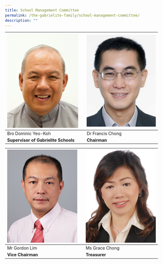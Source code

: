 ```yaml
---
title: School Management Committee
permalink: /the-gabrielite-family/school-management-committee/
description: ""
---
```

| ![](/images/Bro%20Dominic%20Yeo%20Koh.jpeg) |  | ![](/images/Dr%20Francis%20Chong.jpg) |
| -------- | -------- | -------- |
| Bro Dominic Yeo-Koh || Dr Francis Chong     |
|**Supervisor of Gabrielite Schools** | | **Chairman**|

| ![](/images/Mr%20Gordon%20Lim.jpg) |  | ![](/images/Ms%20Grace%20Chong.jpg) |
| -------- | -------- | -------- |
| Mr Gordon Lim     | | Ms Grace Chong    |
|**Vice Chairman**||**Treasurer**|